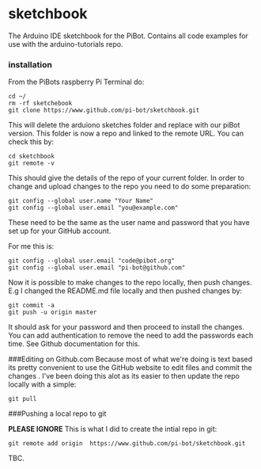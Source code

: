 # sketchbook
The Arduino IDE sketchbook for the PiBot.  Contains all code examples for use with the arduino-tutorials repo.

### installation
From the PiBots raspberry Pi Terminal do:
```
cd ~/
rm -rf sketchebook
git clone https://www.github.com/pi-bot/sketchbook.git
```
This will delete the arduiono sketches folder and replace with our piBot version. This folder is now a repo 
and linked to the remote URL. You can check this by:

```
cd sketchbook
git remote -v
```

This should give the details of the repo of your current folder. In order to change and upload changes to
 the repo you need to do some preparation: 
```
git config --global user.name "Your Name"
git config --global user.email "you@example.com"
```

These need to be the same as the user name and password that you have set up for your GitHub account.

For me this is:
```
git config --global user.email "code@pibot.org"
git config --global user.email "pi-bot@github.com"
```

Now it is possible to make changes to the repo locally, then push changes. E.g I changed the README.md file locally and then pushed changes by:  

```  
git commit -a
git push -u origin master
```

It should ask for your password and then proceed to install the changes. You can add authentication to 
remove the need to add the passwords each time.  See Github documentation for this. 

###Editing on Github.com
Because most of what we're doing is text based its pretty convenient to use the GitHub website to edit files and commit the changes .  I've been doing this alot as its easier to then update the repo locally with a simple:

```
git pull
````
 
###Pushing a local repo to git

**PLEASE IGNORE**
This is what I did to create the intial repo in git:
```  
git remote add origin  https://www.github.com/pi-bot/sketchbook.git
```


TBC.
